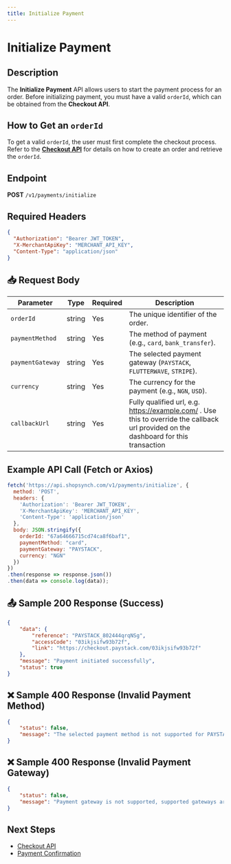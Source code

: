 ```yaml
---
title: Initialize Payment
---
```


# Initialize Payment

##  Description
The **Initialize Payment** API allows users to start the payment process for an order. Before initializing payment, you must have a valid `orderId`, which can be obtained from the **Checkout API**.

##  How to Get an `orderId`
To get a valid `orderId`, the user must first complete the checkout process. Refer to the **[Checkout API](../cart/checkout.md)** for details on how to create an order and retrieve the `orderId`.

##  Endpoint
**POST** `/v1/payments/initialize`

##  Required Headers
```json
{
  "Authorization": "Bearer JWT_TOKEN",
  "X-MerchantApiKey": "MERCHANT_API_KEY",
  "Content-Type": "application/json"
}
```

## 📥 Request Body
| Parameter        | Type   | Required | Description |
|------------------|--------|----------|-------------|
| `orderId`        | string | Yes      | The unique identifier of the order. |
| `paymentMethod`  | string | Yes      | The method of payment (e.g., `card`, `bank_transfer`). |
| `paymentGateway` | string | Yes      | The selected payment gateway (`PAYSTACK`, `FLUTTERWAVE`, `STRIPE`). |
| `currency`       | string | Yes      | The currency for the payment (e.g., `NGN`, `USD`). |
| `callbackUrl`    | string | Yes      | Fully qualified url, e.g. https://example.com/ . Use this to override the callback url provided on the dashboard for this transaction|

##  Example API Call (Fetch or Axios)
```javascript
fetch('https://api.shopsynch.com/v1/payments/initialize', {
  method: 'POST',
  headers: {
    'Authorization': 'Bearer JWT_TOKEN',
    'X-MerchantApiKey': 'MERCHANT_API_KEY',
    'Content-Type': 'application/json'
  },
  body: JSON.stringify({
    orderId: "67a64666715cd74ca8f6baf1",
    paymentMethod: "card",
    paymentGateway: "PAYSTACK",
    currency: "NGN"
  })
})
.then(response => response.json())
.then(data => console.log(data));
```

## 📤 Sample 200 Response (Success)
```json
{
    "data": {
        "reference": "PAYSTACK_802444qrqNSg",
        "accessCode": "03ikjsifw93b72f",
        "link": "https://checkout.paystack.com/03ikjsifw93b72f"
    },
    "message": "Payment initiated successfully",
    "status": true
}
```

## ❌ Sample 400 Response (Invalid Payment Method)
```json
{
    "status": false,
    "message": "The selected payment method is not supported for PAYSTACK, supported methods are: [card, bank, bank_transfer]"
}
```

## ❌ Sample 400 Response (Invalid Payment Gateway)
```json
{
    "status": false,
    "message": "Payment gateway is not supported, supported gateways are: [PAYSTACK, FLUTTERWAVE, STRIPE]"
}
```

##  Next Steps
- [Checkout API](../cart/checkout.md)
- [Payment Confirmation](./verify-payment.md)
